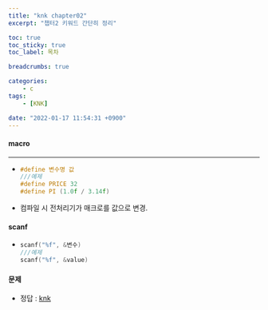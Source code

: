 ```yaml
---
title: "knk chapter02"
excerpt: "챕터2 키워드 간단히 정리"

toc: true
toc_sticky: true
toc_label: 목차

breadcrumbs: true

categories:
    - c 
tags:
    - [KNK]

date: "2022-01-17 11:54:31 +0900"
---
```


#### macro 
--- 
- 
    ```c
    #define 변수명 값
    ///예제
    #define PRICE 32
    #define PI (1.0f / 3.14f)
    ```
- 컴파일 시 전처리기가 매크로를 값으로 변경.  

#### scanf
- 
    ```c
    scanf("%f", &변수)
    ///예제 
    scanf("%f", &value)
    ```
  
#### 문제
- 정답 : [knk](http://knking.com/books/c2/answers/index.html)



